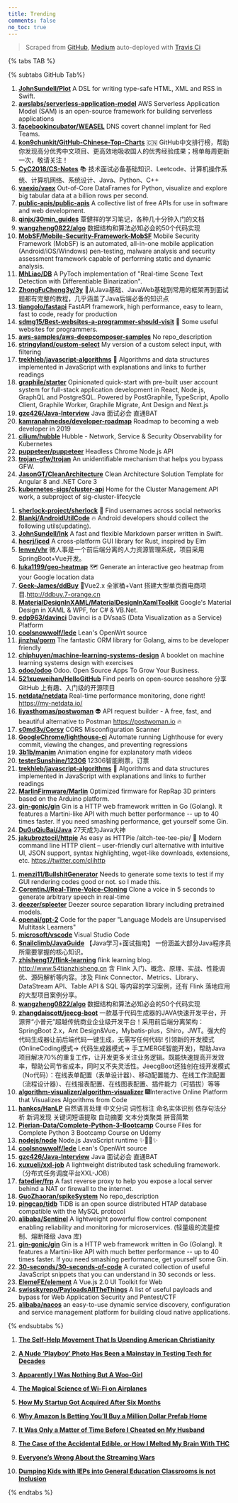 ```yaml
---
title: Trending
comments: false
no_toc: true
---
```


> Scraped from [GitHub](https://github.com/trending), [Medium](https://medium.com/topic/popular)
auto-deployed with [Travis Ci](https://travis-ci.org/)

{% tabs TAB %}
<!-- tab GitHub -->
{% subtabs GitHub Tab%}
<!-- tab Daily -->
1. [**JohnSundell/Plot**](https://github.com/JohnSundell/Plot)
A DSL for writing type-safe HTML, XML and RSS in Swift.
2. [**awslabs/serverless-application-model**](https://github.com/awslabs/serverless-application-model)
AWS Serverless Application Model (SAM) is an open-source framework for building serverless applications
3. [**facebookincubator/WEASEL**](https://github.com/facebookincubator/WEASEL)
DNS covert channel implant for Red Teams.
4. [**kon9chunkit/GitHub-Chinese-Top-Charts**](https://github.com/kon9chunkit/GitHub-Chinese-Top-Charts)
🇨🇳 GitHub中文排行榜，帮助你发现高分优秀中文项目、更高效地吸收国人的优秀经验成果；榜单每周更新一次，敬请关注！
5. [**CyC2018/CS-Notes**](https://github.com/CyC2018/CS-Notes)
📚 技术面试必备基础知识、Leetcode、计算机操作系统、计算机网络、系统设计、Java、Python、C++
6. [**vaexio/vaex**](https://github.com/vaexio/vaex)
Out-of-Core DataFrames for Python, visualize and explore big tabular data at a billion rows per second.
7. [**public-apis/public-apis**](https://github.com/public-apis/public-apis)
A collective list of free APIs for use in software and web development.
8. [**qinjx/30min_guides**](https://github.com/qinjx/30min_guides)
覃健祥的学习笔记，各种几十分钟入门的文档
9. [**wangzheng0822/algo**](https://github.com/wangzheng0822/algo)
数据结构和算法必知必会的50个代码实现
10. [**MobSF/Mobile-Security-Framework-MobSF**](https://github.com/MobSF/Mobile-Security-Framework-MobSF)
Mobile Security Framework (MobSF) is an automated, all-in-one mobile application (Android/iOS/Windows) pen-testing, malware analysis and security assessment framework capable of performing static and dynamic analysis.
11. [**MhLiao/DB**](https://github.com/MhLiao/DB)
A PyToch implementation of "Real-time Scene Text Detection with Differentiable Binarization".
12. [**ZhongFuCheng3y/3y**](https://github.com/ZhongFuCheng3y/3y)
📓从Java基础、JavaWeb基础到常用的框架再到面试题都有完整的教程，几乎涵盖了Java后端必备的知识点
13. [**tiangolo/fastapi**](https://github.com/tiangolo/fastapi)
FastAPI framework, high performance, easy to learn, fast to code, ready for production
14. [**sdmg15/Best-websites-a-programmer-should-visit**](https://github.com/sdmg15/Best-websites-a-programmer-should-visit)
🔗 Some useful websites for programmers.
15. [**aws-samples/aws-deepcomposer-samples**](https://github.com/aws-samples/aws-deepcomposer-samples)
No repo_description
16. [**stringyland/custom-select**](https://github.com/stringyland/custom-select)
My version of a custom select input, with filtering
17. [**trekhleb/javascript-algorithms**](https://github.com/trekhleb/javascript-algorithms)
📝 Algorithms and data structures implemented in JavaScript with explanations and links to further readings
18. [**graphile/starter**](https://github.com/graphile/starter)
Opinionated quick-start with pre-built user account system for full-stack application development in React, Node.js, GraphQL and PostgreSQL. Powered by PostGraphile, TypeScript, Apollo Client, Graphile Worker, Graphile Migrate, Ant Design and Next.js
19. [**gzc426/Java-Interview**](https://github.com/gzc426/Java-Interview)
Java 面试必会 直通BAT
20. [**kamranahmedse/developer-roadmap**](https://github.com/kamranahmedse/developer-roadmap)
Roadmap to becoming a web developer in 2019
21. [**cilium/hubble**](https://github.com/cilium/hubble)
Hubble - Network, Service & Security Observability for Kubernetes
22. [**puppeteer/puppeteer**](https://github.com/puppeteer/puppeteer)
Headless Chrome Node.js API
23. [**trojan-gfw/trojan**](https://github.com/trojan-gfw/trojan)
An unidentifiable mechanism that helps you bypass GFW.
24. [**JasonGT/CleanArchitecture**](https://github.com/JasonGT/CleanArchitecture)
Clean Architecture Solution Template for Angular 8 and .NET Core 3
25. [**kubernetes-sigs/cluster-api**](https://github.com/kubernetes-sigs/cluster-api)
Home for the Cluster Management API work, a subproject of sig-cluster-lifecycle
<!-- endtab -->
<!-- tab Weekly -->
1. [**sherlock-project/sherlock**](https://github.com/sherlock-project/sherlock)
🔎 Find usernames across social networks
2. [**Blankj/AndroidUtilCode**](https://github.com/Blankj/AndroidUtilCode)
🔥 Android developers should collect the following utils(updating).
3. [**JohnSundell/Ink**](https://github.com/JohnSundell/Ink)
A fast and flexible Markdown parser written in Swift.
4. [**hecrj/iced**](https://github.com/hecrj/iced)
A cross-platform GUI library for Rust, inspired by Elm
5. [**lenve/vhr**](https://github.com/lenve/vhr)
微人事是一个前后端分离的人力资源管理系统，项目采用SpringBoot+Vue开发。
6. [**luka1199/geo-heatmap**](https://github.com/luka1199/geo-heatmap)
🗺 Generate an interactive geo heatmap from your Google location data
7. [**Geek-James/ddBuy**](https://github.com/Geek-James/ddBuy)
🎉Vue2.x 全家桶+Vant 搭建大型单页面电商项目.http://ddbuy.7-orange.cn
8. [**MaterialDesignInXAML/MaterialDesignInXamlToolkit**](https://github.com/MaterialDesignInXAML/MaterialDesignInXamlToolkit)
Google's Material Design in XAML & WPF, for C# & VB.Net.
9. [**edp963/davinci**](https://github.com/edp963/davinci)
Davinci is a DVsaaS (Data Visualization as a Service) Platform
10. [**coolsnowwolf/lede**](https://github.com/coolsnowwolf/lede)
Lean's OpenWrt source
11. [**jinzhu/gorm**](https://github.com/jinzhu/gorm)
The fantastic ORM library for Golang, aims to be developer friendly
12. [**chiphuyen/machine-learning-systems-design**](https://github.com/chiphuyen/machine-learning-systems-design)
A booklet on machine learning systems design with exercises
13. [**odoo/odoo**](https://github.com/odoo/odoo)
Odoo. Open Source Apps To Grow Your Business.
14. [**521xueweihan/HelloGitHub**](https://github.com/521xueweihan/HelloGitHub)
Find pearls on open-source seashore 分享 GitHub 上有趣、入门级的开源项目
15. [**netdata/netdata**](https://github.com/netdata/netdata)
Real-time performance monitoring, done right! https://my-netdata.io/
16. [**liyasthomas/postwoman**](https://github.com/liyasthomas/postwoman)
👽 API request builder - A free, fast, and beautiful alternative to Postman https://postwoman.io 🔥
17. [**s0md3v/Corsy**](https://github.com/s0md3v/Corsy)
CORS Misconfiguration Scanner
18. [**GoogleChrome/lighthouse-ci**](https://github.com/GoogleChrome/lighthouse-ci)
Automate running Lighthouse for every commit, viewing the changes, and preventing regressions
19. [**3b1b/manim**](https://github.com/3b1b/manim)
Animation engine for explanatory math videos
20. [**testerSunshine/12306**](https://github.com/testerSunshine/12306)
12306智能刷票，订票
21. [**trekhleb/javascript-algorithms**](https://github.com/trekhleb/javascript-algorithms)
📝 Algorithms and data structures implemented in JavaScript with explanations and links to further readings
22. [**MarlinFirmware/Marlin**](https://github.com/MarlinFirmware/Marlin)
Optimized firmware for RepRap 3D printers based on the Arduino platform.
23. [**gin-gonic/gin**](https://github.com/gin-gonic/gin)
Gin is a HTTP web framework written in Go (Golang). It features a Martini-like API with much better performance -- up to 40 times faster. If you need smashing performance, get yourself some Gin.
24. [**DuGuQiuBai/Java**](https://github.com/DuGuQiuBai/Java)
27天成为Java大神
25. [**jakubroztocil/httpie**](https://github.com/jakubroztocil/httpie)
As easy as HTTPie /aitch-tee-tee-pie/ 🥧 Modern command line HTTP client – user-friendly curl alternative with intuitive UI, JSON support, syntax highlighting, wget-like downloads, extensions, etc. https://twitter.com/clihttp
<!-- endtab -->
<!-- tab Monthly -->
1. [**menzi11/BullshitGenerator**](https://github.com/menzi11/BullshitGenerator)
Needs to generate some texts to test if my GUI rendering codes good or not. so I made this.
2. [**CorentinJ/Real-Time-Voice-Cloning**](https://github.com/CorentinJ/Real-Time-Voice-Cloning)
Clone a voice in 5 seconds to generate arbitrary speech in real-time
3. [**deezer/spleeter**](https://github.com/deezer/spleeter)
Deezer source separation library including pretrained models.
4. [**openai/gpt-2**](https://github.com/openai/gpt-2)
Code for the paper "Language Models are Unsupervised Multitask Learners"
5. [**microsoft/vscode**](https://github.com/microsoft/vscode)
Visual Studio Code
6. [**Snailclimb/JavaGuide**](https://github.com/Snailclimb/JavaGuide)
【Java学习+面试指南】 一份涵盖大部分Java程序员所需要掌握的核心知识。
7. [**zhisheng17/flink-learning**](https://github.com/zhisheng17/flink-learning)
flink learning blog. http://www.54tianzhisheng.cn 含 Flink 入门、概念、原理、实战、性能调优、源码解析等内容。涉及 Flink Connector、Metrics、Library、DataStream API、Table API & SQL 等内容的学习案例，还有 Flink 落地应用的大型项目案例分享。
8. [**wangzheng0822/algo**](https://github.com/wangzheng0822/algo)
数据结构和算法必知必会的50个代码实现
9. [**zhangdaiscott/jeecg-boot**](https://github.com/zhangdaiscott/jeecg-boot)
一款基于代码生成器的JAVA快速开发平台，开源界“小普元”超越传统商业企业级开发平台！采用前后端分离架构：SpringBoot 2.x，Ant Design&Vue，Mybatis-plus，Shiro，JWT。强大的代码生成器让前后端代码一键生成，无需写任何代码! 引领新的开发模式(OnlineCoding模式-> 代码生成器模式-> 手工MERGE智能开发)，帮助Java项目解决70%的重复工作，让开发更多关注业务逻辑。既能快速提高开发效率，帮助公司节省成本，同时又不失灵活性。JeecgBoot还独创在线开发模式（No代码）：在线表单配置（表单设计器）、移动配置能力、在线工作流配置（流程设计器）、在线报表配置、在线图表配置、插件能力（可插拔）等等
10. [**algorithm-visualizer/algorithm-visualizer**](https://github.com/algorithm-visualizer/algorithm-visualizer)
🎆Interactive Online Platform that Visualizes Algorithms from Code
11. [**hankcs/HanLP**](https://github.com/hankcs/HanLP)
自然语言处理 中文分词 词性标注 命名实体识别 依存句法分析 新词发现 关键词短语提取 自动摘要 文本分类聚类 拼音简繁
12. [**Pierian-Data/Complete-Python-3-Bootcamp**](https://github.com/Pierian-Data/Complete-Python-3-Bootcamp)
Course Files for Complete Python 3 Bootcamp Course on Udemy
13. [**nodejs/node**](https://github.com/nodejs/node)
Node.js JavaScript runtime ✨🐢🚀✨
14. [**coolsnowwolf/lede**](https://github.com/coolsnowwolf/lede)
Lean's OpenWrt source
15. [**gzc426/Java-Interview**](https://github.com/gzc426/Java-Interview)
Java 面试必会 直通BAT
16. [**xuxueli/xxl-job**](https://github.com/xuxueli/xxl-job)
A lightweight distributed task scheduling framework.（分布式任务调度平台XXL-JOB）
17. [**fatedier/frp**](https://github.com/fatedier/frp)
A fast reverse proxy to help you expose a local server behind a NAT or firewall to the internet.
18. [**GuoZhaoran/spikeSystem**](https://github.com/GuoZhaoran/spikeSystem)
No repo_description
19. [**pingcap/tidb**](https://github.com/pingcap/tidb)
TiDB is an open source distributed HTAP database compatible with the MySQL protocol
20. [**alibaba/Sentinel**](https://github.com/alibaba/Sentinel)
A lightweight powerful flow control component enabling reliability and monitoring for microservices. (轻量级的流量控制、熔断降级 Java 库)
21. [**gin-gonic/gin**](https://github.com/gin-gonic/gin)
Gin is a HTTP web framework written in Go (Golang). It features a Martini-like API with much better performance -- up to 40 times faster. If you need smashing performance, get yourself some Gin.
22. [**30-seconds/30-seconds-of-code**](https://github.com/30-seconds/30-seconds-of-code)
A curated collection of useful JavaScript snippets that you can understand in 30 seconds or less.
23. [**ElemeFE/element**](https://github.com/ElemeFE/element)
A Vue.js 2.0 UI Toolkit for Web
24. [**swisskyrepo/PayloadsAllTheThings**](https://github.com/swisskyrepo/PayloadsAllTheThings)
A list of useful payloads and bypass for Web Application Security and Pentest/CTF
25. [**alibaba/nacos**](https://github.com/alibaba/nacos)
an easy-to-use dynamic service discovery, configuration and service management platform for building cloud native applications.
<!-- endtab -->
{% endsubtabs %}
<!-- endtab --><!-- tab Medium -->
1. [**The Self-Help Movement That Is Upending American Christianity**](https://forge.medium.com/the-self-help-movement-that-is-upending-american-christianity-9ce381e10d4f?source=topic_page---------------------------20)

2. [**A Nude ‘Playboy’ Photo Has Been a Mainstay in Testing Tech for Decades**](https://onezero.medium.com/a-nude-playboy-photo-has-been-a-mainstay-in-testing-tech-for-decades-b8cdb434dce1?source=topic_page---------0------------------1)

3. [**Apparently I Was Nothing But A Woo-Girl**](https://medium.com/fearless-she-wrote/apparently-i-was-nothing-but-a-woo-girl-c98882574b1a?source=topic_page---------1------------------1)

4. [**The Magical Science of Wi-Fi on Airplanes**](https://onezero.medium.com/what-makes-it-possible-to-browse-the-internet-at-35-000-feet-1afaea83eb5?source=topic_page---------2------------------1)

5. [**How My Startup Got Acquired After Six Months**](https://marker.medium.com/how-my-show-hn-project-got-acquired-after-6-months-954f81ca6a18?source=topic_page---------4------------------1)

6. [**Why Amazon Is Betting You’ll Buy a Million Dollar Prefab Home**](https://marker.medium.com/why-amazon-is-betting-youll-buy-a-million-dollar-prefab-homes-e618aa9d2a8c?source=topic_page---------5------------------1)

7. [**It Was Only a Matter of Time Before I Cheated on My Husband**](https://psiloveyou.xyz/it-was-only-a-matter-of-time-before-i-cheated-on-my-husband-1d596e0b635c?source=topic_page---------6------------------1)

8. [**The Case of the Accidental Edible, or How I Melted My Brain With THC**](https://gen.medium.com/the-case-of-the-accidental-edible-or-how-i-melted-my-brain-with-thc-d669038d9ec9?source=topic_page---------7------------------1)

9. [**Everyone’s Wrong About the Streaming Wars**](https://onezero.medium.com/everyones-wrong-about-the-streaming-wars-95f1eb717a90?source=topic_page---------8------------------1)

10. [**Dumping Kids with IEPs into General Education Classrooms is not Inclusion**](https://medium.com/age-of-awareness/dumping-kids-with-ieps-into-general-education-classrooms-is-not-inclusion-2874f0f657c1?source=topic_page---------9------------------1)

<!-- endtab -->
{% endtabs %}

